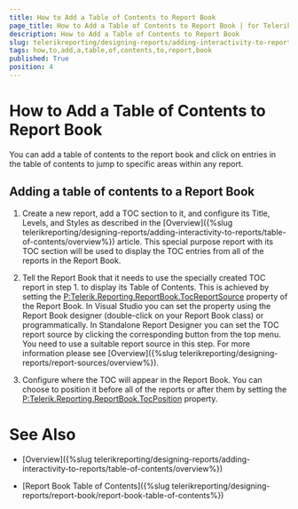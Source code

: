 ```yaml
---
title: How to Add a Table of Contents to Report Book
page_title: How to Add a Table of Contents to Report Book | for Telerik Reporting Documentation
description: How to Add a Table of Contents to Report Book
slug: telerikreporting/designing-reports/adding-interactivity-to-reports/table-of-contents/how-to-add-a-table-of-contents-to-report-book
tags: how,to,add,a,table,of,contents,to,report,book
published: True
position: 4
---
```


# How to Add a Table of Contents to Report Book



You can add a table of contents to the report book and click on entries in the table of contents to jump
        to specific areas within any report.
      

## Adding a table of contents to a Report Book

1. Create a new report, add a TOC section to it, and configure its Title, Levels, and Styles as described in the [Overview]({%slug telerikreporting/designing-reports/adding-interactivity-to-reports/table-of-contents/overview%}) article.
              This special purpose report with its TOC section will be used to display the TOC entries from all of the reports in the Report Book.
            

1. Tell the Report Book that it needs to use the specially created TOC report in step 1. to display its Table of Contents.
              This is achieved by setting the [P:Telerik.Reporting.ReportBook.TocReportSource]() property
              of the Report Book.
              In Visual Studio you can set the property using the Report Book designer (double-click on your Report Book class) or programmatically.
              In Standalone Report Designer you can set the TOC report source by clicking the corresponding button from the top menu.
              You need to use a suitable report source in this step. For more information please see [Overview]({%slug telerikreporting/designing-reports/report-sources/overview%}).
            

1. Configure where the TOC will appear in the Report Book. You can choose to position it before all of the reports or after them
              by setting the [P:Telerik.Reporting.ReportBook.TocPosition]() property.
            

# See Also


 * [Overview]({%slug telerikreporting/designing-reports/adding-interactivity-to-reports/table-of-contents/overview%})

 * [Report Book Table of Contents]({%slug telerikreporting/designing-reports/report-book/report-book-table-of-contents%})
